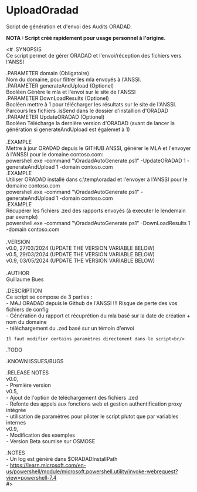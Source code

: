 # UploadOradad
Script de génération et d'envoi des Audits ORADAD.

<B>NOTA : Script créé rapidement pour usage personnel à l'origine.</B>

<#
.SYNOPSIS<br/>
	Ce script permet de gérer ORADAD et l'envoi/réception des fichiers vers l'ANSSI<br/>

.PARAMETER domain (Obligatoire)<br/>
    Nom du domaine, pour filtrer les mla envoyés à l'ANSSI.<br/>
.PARAMETER generateAndUpload (Optionel)<br/>
    Booléen Génère le mla et l'envoi sur le site de l'ANSSI<br/>
.PARAMETER DownLoadResults (Optionel)<br/>
    Booléen mettre à 1 pour télécharger les résultats sur le site de l'ANSSI. Parcours les fichiers .isSend dans le dossier d'installion d'ORADAD<br/>
.PARAMETER UpdateORADAD (Optionel)<br/>
    Booléen Télécharge la dernière version d'ORADAD (avant de lancer la génération si generateAndUpload est égalemet à 1)<br/>
<br/>
.EXAMPLE<br/>
    Mettre à jour ORADAD depuis le GITHUB ANSSI, générer le MLA et l'envoyer à l'ANSSI pour le domaine contoso.com:<br/>
    powershell.exe -command "<path>\OradadAutoGenerate.ps1" -UpdateORADAD 1 -generateAndUpload 1 -domain contoso.com<br/>
.EXAMPLE<br/>
    Utiliser ORADAD installé dans c:\temp\oradad et l'envoyer à l'ANSSI pour le domaine contoso.com<br/>
    powershell.exe -command "<path>\OradadAutoGenerate.ps1" -generateAndUpload 1 -domain contoso.com<br/>
.EXAMPLE<br/>
    Récupérer les fichiers .zed des rapports envoyés (à executer le lendemain par exemple)<br/>
    powershell.exe -command "<path>\OradadAutoGenerate.ps1" -DownLoadResults 1 -domain contoso.com<br/>
<br/>
.VERSION<br/>
 v0.0, 27/03/2024 (UPDATE THE VERSION VARIABLE BELOW)<br/>
 v0.5, 29/03/2024 (UPDATE THE VERSION VARIABLE BELOW)<br/>
 v0.9, 03/05/2024 (UPDATE THE VERSION VARIABLE BELOW)<br/>
<br/>
.AUTHOR<br/>
	Guillaume Bues<br/>
	
.DESCRIPTION<br/>
	Ce script se compose de 3 parties :<br/>
    	- MAJ ORADAD depuis le Github de l'ANSSI !!! Risque de perte des vos fichiers de config<br/>
 	- Génération du rapport et récuprétion du mla basé sur la date de création + nom du domaine<br/>
  	- téléchargement du .zed basé sur un témoin d'envoi<br/>

	Il faut modifier certains paramètres directement dans le script<br/>
.TODO<br/>
	
.KNOWN ISSUES/BUGS<br/>
	
.RELEASE NOTES<br/>
	v0.0,<br/>
 		- Première version<br/>
   	v0.5,<br/>
    		- Ajout de l'option de téléchargement des fichiers .zed<br/>
      		- Refonte des appels aux fonctions web et gestion authentification proxy intégrée<br/>
		- utilisation de paramètres pour piloter le script plutot que par variables internes<br/>
  	v0.9,<br/>
   	- Modification des exemples<br/>
    	- Version Beta soumise sur OSMOSE<br/>
     
.NOTES<br/>
	- Un log est généré dans $ORADADInstallPath<br/>
 	- https://learn.microsoft.com/en-us/powershell/module/microsoft.powershell.utility/invoke-webrequest?view=powershell-7.4<br/>
#>
